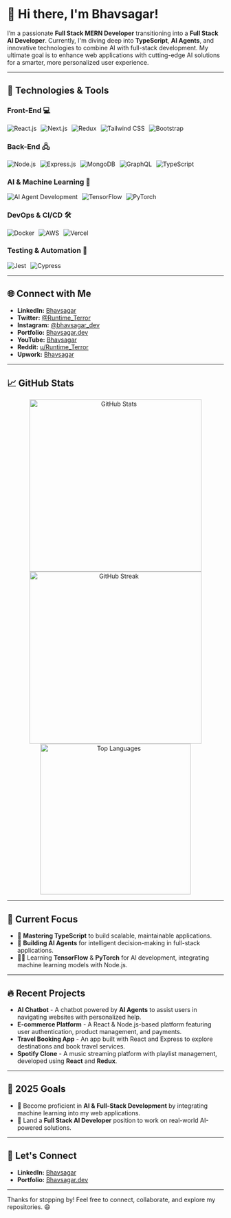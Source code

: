 # 👋 Hi there, I'm Bhavsagar!

I’m a passionate **Full Stack MERN Developer** transitioning into a **Full Stack AI Developer**. Currently, I'm diving deep into **TypeScript**, **AI Agents**, and innovative technologies to combine AI with full-stack development. My ultimate goal is to enhance web applications with cutting-edge AI solutions for a smarter, more personalized user experience.

---

## 🚀 Technologies & Tools

### Front-End 💻
<div style="display: flex; flex-wrap: wrap; gap: 10px;">
  <img src="https://img.shields.io/badge/-React.js-61DAFB?style=flat&logo=react&logoColor=white" alt="React.js" />
  <img src="https://img.shields.io/badge/-Next.js-000000?style=flat&logo=next.js&logoColor=white" alt="Next.js" />
  <img src="https://img.shields.io/badge/-Redux-764ABC?style=flat&logo=redux&logoColor=white" alt="Redux" />
  <img src="https://img.shields.io/badge/-Tailwind_CSS-06B6D4?style=flat&logo=tailwind-css&logoColor=white" alt="Tailwind CSS" />
  <img src="https://img.shields.io/badge/-Bootstrap-7952B3?style=flat&logo=bootstrap&logoColor=white" alt="Bootstrap" />
</div>

### Back-End 🖧
<div style="display: flex; flex-wrap: wrap; gap: 10px;">
  <img src="https://img.shields.io/badge/-Node.js-339933?style=flat&logo=node.js&logoColor=white" alt="Node.js" />
  <img src="https://img.shields.io/badge/-Express.js-000000?style=flat&logo=express&logoColor=white" alt="Express.js" />
  <img src="https://img.shields.io/badge/-MongoDB-47A248?style=flat&logo=mongodb&logoColor=white" alt="MongoDB" />
  <img src="https://img.shields.io/badge/-GraphQL-E10098?style=flat&logo=graphql&logoColor=white" alt="GraphQL" />
  <img src="https://img.shields.io/badge/-TypeScript-3178C6?style=flat&logo=typescript&logoColor=white" alt="TypeScript" />
</div>

### AI & Machine Learning 🤖
<div style="display: flex; flex-wrap: wrap; gap: 10px;">
  <img src="https://img.shields.io/badge/-AI_Agents-FF4081?style=flat&logo=robot&logoColor=white" alt="AI Agent Development" />
  <img src="https://img.shields.io/badge/-TensorFlow-FF6F00?style=flat&logo=tensorflow&logoColor=white" alt="TensorFlow" />
  <img src="https://img.shields.io/badge/-PyTorch-EE4C2C?style=flat&logo=pytorch&logoColor=white" alt="PyTorch" />
</div>

### DevOps & CI/CD 🛠️
<div style="display: flex; flex-wrap: wrap; gap: 10px;">
  <img src="https://img.shields.io/badge/-Docker-2496ED?style=flat&logo=docker&logoColor=white" alt="Docker" />
  <img src="https://img.shields.io/badge/-AWS-FF9900?style=flat&logo=amazon-aws&logoColor=white" alt="AWS" />
  <img src="https://img.shields.io/badge/-Vercel-000000?style=flat&logo=vercel&logoColor=white" alt="Vercel" />
</div>

### Testing & Automation 🧪
<div style="display: flex; flex-wrap: wrap; gap: 10px;">
  <img src="https://img.shields.io/badge/-Jest-C21325?style=flat&logo=jest&logoColor=white" alt="Jest" />
  <img src="https://img.shields.io/badge/-Cypress-17202C?style=flat&logo=cypress&logoColor=white" alt="Cypress" />
</div>

---

## 🌐 Connect with Me

- **LinkedIn:** [Bhavsagar](https://www.linkedin.com/in/bhavsagar/)
- **Twitter:** [@Runtime_Terror](https://twitter.com/)
- **Instagram:** [@bhavsagar_dev](https://www.instagram.com/bhavsagar_dev/)
- **Portfolio:** [Bhavsagar.dev](https://bhavsagar.dev)
- **YouTube:** [Bhavsagar](https://www.youtube.com/channel/UC...)
- **Reddit:** [u/Runtime_Terror](https://www.reddit.com/u/Runtime_Terror/)
- **Upwork:** [Bhavsagar](https://www.upwork.com/freelancers/~...)

---

## 📈 GitHub Stats

<div align="center">
  <img src="https://github-readme-stats.vercel.app/api?username=itsbhavsagar&show_icons=true&count_private=true&hide_title=true&theme=radical&hide_border=true" alt="GitHub Stats" width="400" />
  <img src="https://github-readme-streak-stats.herokuapp.com/?user=itsbhavsagar&theme=radical&hide_border=true" alt="GitHub Streak" width="400" />
  <img src="https://github-readme-stats.vercel.app/api/top-langs/?username=itsbhavsagar&theme=radical&hide_border=true&layout=compact" alt="Top Languages" width="350" />
</div>

---

## 🎯 Current Focus

- 🌱 **Mastering TypeScript** to build scalable, maintainable applications.
- 🧠 **Building AI Agents** for intelligent decision-making in full-stack applications.
- 🧑‍💻 Learning **TensorFlow** & **PyTorch** for AI development, integrating machine learning models with Node.js.

---

## 🔥 Recent Projects

- **AI Chatbot** - A chatbot powered by **AI Agents** to assist users in navigating websites with personalized help.
- **E-commerce Platform** - A React & Node.js-based platform featuring user authentication, product management, and payments.
- **Travel Booking App** - An app built with React and Express to explore destinations and book travel services.
- **Spotify Clone** - A music streaming platform with playlist management, developed using **React** and **Redux**.

---

## 📅 2025 Goals

- 🎯 Become proficient in **AI & Full-Stack Development** by integrating machine learning into my web applications.
- 💼 Land a **Full Stack AI Developer** position to work on real-world AI-powered solutions.
  
---

## 🌱 Let's Connect

- **LinkedIn:** [Bhavsagar](https://www.linkedin.com/in/bhavsagar/)
- **Portfolio:** [Bhavsagar.dev](https://bhavsagar.dev)

---

Thanks for stopping by! Feel free to connect, collaborate, and explore my repositories. 😄
